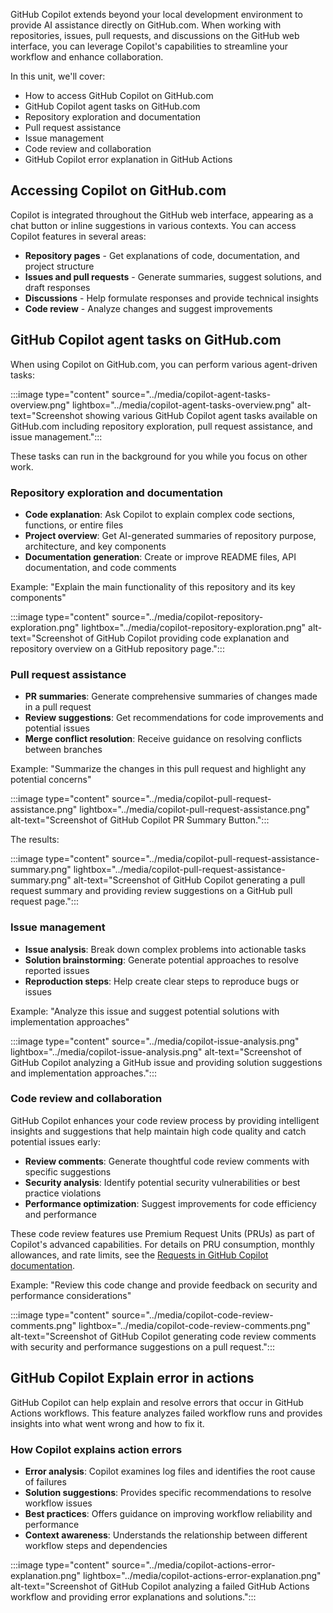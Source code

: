 GitHub Copilot extends beyond your local development environment to provide AI assistance directly on GitHub.com. When working with repositories, issues, pull requests, and discussions on the GitHub web interface, you can leverage Copilot's capabilities to streamline your workflow and enhance collaboration.

In this unit, we'll cover:

- How to access GitHub Copilot on GitHub.com
- GitHub Copilot agent tasks on GitHub.com
- Repository exploration and documentation
- Pull request assistance
- Issue management
- Code review and collaboration
- GitHub Copilot error explanation in GitHub Actions

## Accessing Copilot on GitHub.com

Copilot is integrated throughout the GitHub web interface, appearing as a chat button or inline suggestions in various contexts. You can access Copilot features in several areas:

- **Repository pages** - Get explanations of code, documentation, and project structure
- **Issues and pull requests** - Generate summaries, suggest solutions, and draft responses  
- **Discussions** - Help formulate responses and provide technical insights
- **Code review** - Analyze changes and suggest improvements

## GitHub Copilot agent tasks on GitHub.com

When using Copilot on GitHub.com, you can perform various agent-driven tasks:

:::image type="content" source="../media/copilot-agent-tasks-overview.png" lightbox="../media/copilot-agent-tasks-overview.png" alt-text="Screenshot showing various GitHub Copilot agent tasks available on GitHub.com including repository exploration, pull request assistance, and issue management.":::

These tasks can run in the background for you while you focus on other work.

### Repository exploration and documentation

- **Code explanation**: Ask Copilot to explain complex code sections, functions, or entire files
- **Project overview**: Get AI-generated summaries of repository purpose, architecture, and key components
- **Documentation generation**: Create or improve README files, API documentation, and code comments

Example: "Explain the main functionality of this repository and its key components"

:::image type="content" source="../media/copilot-repository-exploration.png" lightbox="../media/copilot-repository-exploration.png" alt-text="Screenshot of GitHub Copilot providing code explanation and repository overview on a GitHub repository page.":::

### Pull request assistance

- **PR summaries**: Generate comprehensive summaries of changes made in a pull request
- **Review suggestions**: Get recommendations for code improvements and potential issues
- **Merge conflict resolution**: Receive guidance on resolving conflicts between branches

Example: "Summarize the changes in this pull request and highlight any potential concerns"

:::image type="content" source="../media/copilot-pull-request-assistance.png" lightbox="../media/copilot-pull-request-assistance.png" alt-text="Screenshot of GitHub Copilot PR Summary Button.":::

The results:

:::image type="content" source="../media/copilot-pull-request-assistance-summary.png" lightbox="../media/copilot-pull-request-assistance-summary.png" alt-text="Screenshot of GitHub Copilot generating a pull request summary and providing review suggestions on a GitHub pull request page.":::

### Issue management

- **Issue analysis**: Break down complex problems into actionable tasks
- **Solution brainstorming**: Generate potential approaches to resolve reported issues
- **Reproduction steps**: Help create clear steps to reproduce bugs or issues

Example: "Analyze this issue and suggest potential solutions with implementation approaches"

:::image type="content" source="../media/copilot-issue-analysis.png" lightbox="../media/copilot-issue-analysis.png" alt-text="Screenshot of GitHub Copilot analyzing a GitHub issue and providing solution suggestions and implementation approaches.":::

### Code review and collaboration

GitHub Copilot enhances your code review process by providing intelligent insights and suggestions that help maintain high code quality and catch potential issues early:

- **Review comments**: Generate thoughtful code review comments with specific suggestions
- **Security analysis**: Identify potential security vulnerabilities or best practice violations
- **Performance optimization**: Suggest improvements for code efficiency and performance

These code review features use Premium Request Units (PRUs) as part of Copilot's advanced capabilities. For details on PRU consumption, monthly allowances, and rate limits, see the [Requests in GitHub Copilot documentation](https://docs.github.com/en/copilot/concepts/billing/copilot-requests).

Example: "Review this code change and provide feedback on security and performance considerations"

:::image type="content" source="../media/copilot-code-review-comments.png" lightbox="../media/copilot-code-review-comments.png" alt-text="Screenshot of GitHub Copilot generating code review comments with security and performance suggestions on a pull request.":::

## GitHub Copilot Explain error in actions

GitHub Copilot can help explain and resolve errors that occur in GitHub Actions workflows. This feature analyzes failed workflow runs and provides insights into what went wrong and how to fix it.

### How Copilot explains action errors

- **Error analysis**: Copilot examines log files and identifies the root cause of failures
- **Solution suggestions**: Provides specific recommendations to resolve workflow issues
- **Best practices**: Offers guidance on improving workflow reliability and performance
- **Context awareness**: Understands the relationship between different workflow steps and dependencies

:::image type="content" source="../media/copilot-actions-error-explanation.png" lightbox="../media/copilot-actions-error-explanation.png" alt-text="Screenshot of GitHub Copilot analyzing a failed GitHub Actions workflow and providing error explanations and solutions.":::

